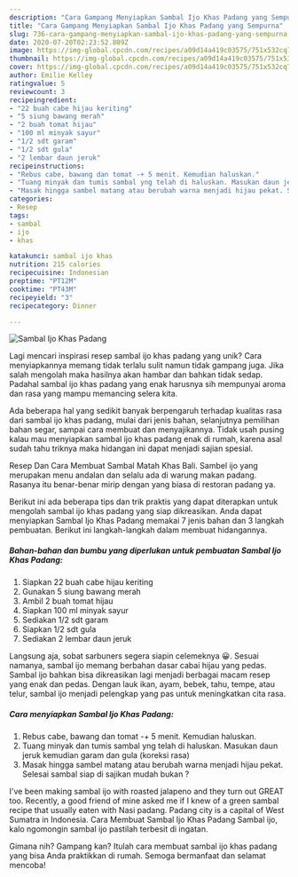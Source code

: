 ```yaml
---
description: "Cara Gampang Menyiapkan Sambal Ijo Khas Padang yang Sempurna"
title: "Cara Gampang Menyiapkan Sambal Ijo Khas Padang yang Sempurna"
slug: 736-cara-gampang-menyiapkan-sambal-ijo-khas-padang-yang-sempurna
date: 2020-07-20T02:23:52.809Z
image: https://img-global.cpcdn.com/recipes/a09d14a419c03575/751x532cq70/sambal-ijo-khas-padang-foto-resep-utama.jpg
thumbnail: https://img-global.cpcdn.com/recipes/a09d14a419c03575/751x532cq70/sambal-ijo-khas-padang-foto-resep-utama.jpg
cover: https://img-global.cpcdn.com/recipes/a09d14a419c03575/751x532cq70/sambal-ijo-khas-padang-foto-resep-utama.jpg
author: Emilie Kelley
ratingvalue: 5
reviewcount: 3
recipeingredient:
- "22 buah cabe hijau keriting"
- "5 siung bawang merah"
- "2 buah tomat hijau"
- "100 ml minyak sayur"
- "1/2 sdt garam"
- "1/2 sdt gula"
- "2 lembar daun jeruk"
recipeinstructions:
- "Rebus cabe, bawang dan tomat -+ 5 menit. Kemudian haluskan."
- "Tuang minyak dan tumis sambal yng telah di haluskan. Masukan daun jeruk kemudian garam dan gula (koreksi rasa)"
- "Masak hingga sambel matang atau berubah warna menjadi hijau pekat. Selesai sambal siap di sajikan mudah bukan ?"
categories:
- Resep
tags:
- sambal
- ijo
- khas

katakunci: sambal ijo khas 
nutrition: 215 calories
recipecuisine: Indonesian
preptime: "PT12M"
cooktime: "PT43M"
recipeyield: "3"
recipecategory: Dinner

---
```



![Sambal Ijo Khas Padang](https://img-global.cpcdn.com/recipes/a09d14a419c03575/751x532cq70/sambal-ijo-khas-padang-foto-resep-utama.jpg)

Lagi mencari inspirasi resep sambal ijo khas padang yang unik? Cara menyiapkannya memang tidak terlalu sulit namun tidak gampang juga. Jika salah mengolah maka hasilnya akan hambar dan bahkan tidak sedap. Padahal sambal ijo khas padang yang enak harusnya sih mempunyai aroma dan rasa yang mampu memancing selera kita.

Ada beberapa hal yang sedikit banyak berpengaruh terhadap kualitas rasa dari sambal ijo khas padang, mulai dari jenis bahan, selanjutnya pemilihan bahan segar, sampai cara membuat dan menyajikannya. Tidak usah pusing kalau mau menyiapkan sambal ijo khas padang enak di rumah, karena asal sudah tahu triknya maka hidangan ini dapat menjadi sajian spesial.

Resep Dan Cara Membuat Sambal Matah Khas Bali. Sambel ijo yang merupakan menu andalan dan selalu ada di warung makan padang. Rasanya itu benar-benar mirip dengan yang biasa di restoran padang ya.


Berikut ini ada beberapa tips dan trik praktis yang dapat diterapkan untuk mengolah sambal ijo khas padang yang siap dikreasikan. Anda dapat menyiapkan Sambal Ijo Khas Padang memakai 7 jenis bahan dan 3 langkah pembuatan. Berikut ini langkah-langkah dalam membuat hidangannya.

<!--inarticleads1-->

##### Bahan-bahan dan bumbu yang diperlukan untuk pembuatan Sambal Ijo Khas Padang:

1. Siapkan 22 buah cabe hijau keriting
1. Gunakan 5 siung bawang merah
1. Ambil 2 buah tomat hijau
1. Siapkan 100 ml minyak sayur
1. Sediakan 1/2 sdt garam
1. Siapkan 1/2 sdt gula
1. Sediakan 2 lembar daun jeruk


Langsung aja, sobat sarbuners segera siapin celemeknya 😀. Sesuai namanya, sambal ijo memang berbahan dasar cabai hijau yang pedas. Sambal ijo bahkan bisa dikreasikan lagi menjadi berbagai macam resep yang enak dan pedas. Dengan lauk ikan, ayam, bebek, tahu, tempe, atau telur, sambal ijo menjadi pelengkap yang pas untuk meningkatkan cita rasa. 

<!--inarticleads2-->

##### Cara menyiapkan Sambal Ijo Khas Padang:

1. Rebus cabe, bawang dan tomat -+ 5 menit. Kemudian haluskan.
1. Tuang minyak dan tumis sambal yng telah di haluskan. Masukan daun jeruk kemudian garam dan gula (koreksi rasa)
1. Masak hingga sambel matang atau berubah warna menjadi hijau pekat. Selesai sambal siap di sajikan mudah bukan ?


I&#39;ve been making sambal ijo with roasted jalapeno and they turn out GREAT too. Recently, a good friend of mine asked me if I knew of a green sambal recipe that usually eaten with Nasi padang. Padang city is a capital of West Sumatra in Indonesia. Cara Membuat Sambal Ijo Khas Padang Sambal ijo, kalo ngomongin sambal ijo pastilah terbesit di ingatan. 

Gimana nih? Gampang kan? Itulah cara membuat sambal ijo khas padang yang bisa Anda praktikkan di rumah. Semoga bermanfaat dan selamat mencoba!

